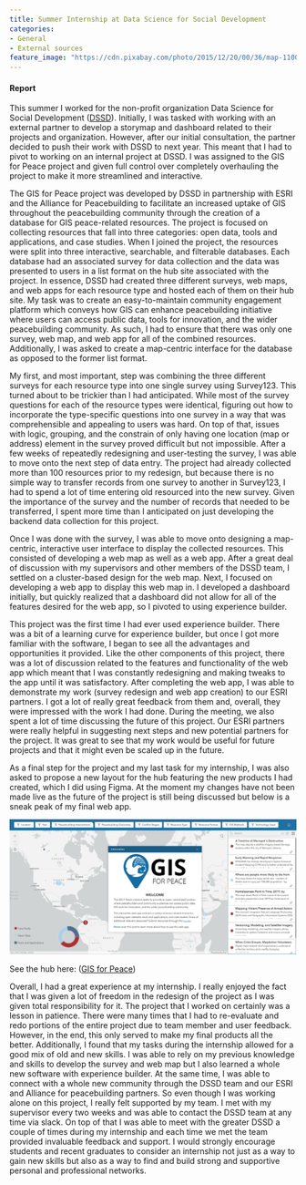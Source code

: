 ```yaml
---
title: Summer Internship at Data Science for Social Development
categories:
- General
- External sources
feature_image: "https://cdn.pixabay.com/photo/2015/12/20/00/36/map-1100522_1280.jpg"
---
```


#### Report
This summer I worked for the non-profit organization Data Science for Social Development ([DSSD]([https://zgis.maps.arcgis.com/apps/instant/insets/index.html?appid=b1a635e1425c4dd39385bc8fd9c8256e](https://dssdglobal.org/)https://dssdglobal.org/)). Initially, I was tasked with working with an external partner to develop a storymap and dashboard related to their projects and organization. However, after our initial consultation, the partner decided to push their work with DSSD to next year. This meant that I had to pivot to working on an internal project at DSSD. I was assigned to the GIS for Peace project and given full control over completely overhauling the project to make it more streamlined and interactive. 

The GIS for Peace project was developed by DSSD in partnership with ESRI and the Alliance for Peacebuilding to facilitate an increased uptake of GIS throughout the peacebuilding community through the creation of a database for GIS peace-related resources. The project is focused on collecting resources that fall into three categories: open data, tools and applications, and case studies. When I joined the project, the resources were split into three interactive, searchable, and filterable databases. Each database had an associated survey for data collection and the data was presented to users in a list format on the hub site associated with the project. In essence, DSSD had created three different surveys, web maps, and web apps for each resource type and hosted each of them on their hub site.
My task was to create an easy-to-maintain community engagement platform which conveys how GIS can enhance peacebuilding initiative where users can access public data, tools for innovation, and the wider peacebuilding community. As such, I had to ensure that there was only one survey, web map, and web app for all of the combined resources. Additionally, I was asked to create a map-centric interface for the database as opposed to the former list format. 

My first, and most important, step was combining the three different surveys for each resource type into one single survey using Survey123. This turned about to be trickier than I had anticipated. While most of the survey questions for each of the resource types were identical, figuring out how to incorporate the type-specific questions into one survey in a way that was comprehensible and appealing to users was hard. On top of that, issues with logic, grouping, and the constrain of only having one location (map or address) element in the survey proved difficult but not impossible. After a few weeks of repeatedly redesigning and user-testing the survey, I was able to move onto the next step of data entry. The project had already collected more than 100 resources prior to my redesign, but because there is no simple way to transfer records from one survey to another in Survey123, I had to spend a lot of time entering old resourced into the new survey. Given the importance of the survey and the number of records that needed to be transferred, I spent more time than I anticipated on just developing the backend data collection for this project. 

Once I was done with the survey, I was able to move onto designing a map-centric, interactive user interface to display the collected resources. This consisted of developing a web map as well as a web app. After a great deal of discussion with my supervisors and other members of the DSSD team, I settled on a cluster-based design for the web map. Next, I focused on developing a web app to display this web map in. I developed a dashboard initially, but quickly realized that a dashboard did not allow for all of the features desired for the web app, so I pivoted to using experience builder. 

This project was the first time I had ever used experience builder. There was a bit of a learning curve for experience builder, but once I got more familiar with the software, I began to see all the advantages and opportunities it provided. Like the other components of this project, there was a lot of discussion related to the features and functionality of the web app which meant that I was constantly redesigning and making tweaks to the app until it was satisfactory. After completing the web app, I was able to demonstrate my work (survey redesign and web app creation) to our ESRI partners. I got a lot of really great feedback from them and, overall, they were impressed with the work I had done. During the meeting, we also spent a lot of time discussing the future of this project. Our ESRI partners were really helpful in suggesting next steps and new potential partners for the project. It was great to see that my work would be useful for future projects and that it might even be scaled up in the future. 

As a final step for the project and my last task for my internship, I was also asked to propose a new layout for the hub featuring the new products I had created, which I did using Figma. At the moment my changes have not been made live as the future of the project is still being discussed but below is a sneak peak of my final web app. 

![redesigned GIS for Peace web app](GIS4Peace_WebApp.jpg)

See the hub here: ([GIS for Peace](https://gis-4-peace-dssdglobal.hub.arcgis.com/)) 

Overall, I had a great experience at my internship. I really enjoyed the fact that I was given a lot of freedom in the redesign of the project as I was given total responsibility for it. The project that I worked on certainly was a lesson in patience. There were many times that I had to re-evaluate and redo portions of the entire project due to team member and user feedback. However, in the end, this only served to make my final products all the better. Additionally, I found that my tasks during the internship allowed for a good mix of old and new skills. I was able to rely on my previous knowledge and skills to develop the survey and web map but I also learned a whole new software with experience builder. At the same time, I was able to connect with a whole new community through the DSSD team and our ESRI and Alliance for peacebuilding partners. So even though I was working alone on this project, I really felt supported by my team. I met with my supervisor every two weeks and was able to contact the DSSD team at any time via slack. On top of that I was able to meet with the greater DSSD a couple of times during my internship and each time we met the team provided invaluable feedback and support. I would strongly encourage students and recent graduates to consider an internship not just as a way to gain new skills but also as a way to find and build strong and supportive personal and professional networks. 









